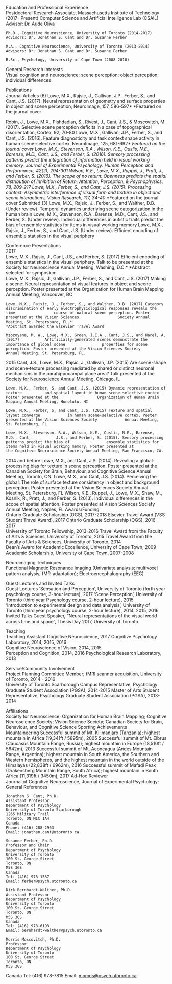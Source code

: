 Education and Professional Experience                                                                                            
	Postdoctoral Research Associate, Massachusetts Institute of Technology (2017- Present)
	Computer Science and Artificial Intelligence Lab (CSAIL)
	Advisor: Dr. Aude Oliva

	Ph.D., Cognitive Neuroscience, University of Toronto (2014-2017)
	Advisors: Dr. Jonathan S. Cant and Dr. Susanne Ferber

	M.A., Cognitive Neuroscience, University of Toronto (2013-2014)
	Advisors: Dr. Jonathan S. Cant and Dr. Susanne Ferber

	B.Sc., Psychology, University of Cape Town (2008-2010)

General Research Interests                                                                                                               
Visual cognition and neuroscience; scene perception; object perception; individual differences

Publications                                                                                                                                        
Journal Articles (6)
	Lowe, M.X., Rajsic, J., Gallivan, J.P., Ferber, S., and Cant, J.S. (2017). 				Neural representation of geometry and surface properties in object and scene 			perception, NeuroImage, 157, 586-597*
*Featured on the journal cover

Robin, J., Lowe, M.X., Pishdadian, S., Rivest, J., Cant, J.S., & Moscovitch, M. (2017). Selective scene perception deficits in a case of topographical disorientation, Cortex, 92, 70-80
Lowe, M.X., Gallivan, J.P., Ferber, S., and Cant, J.S. (2016). Feature diagnosticity and task context shape activity in human scene-selective cortex, NeuroImage, 125, 681-692* *Featured on the journal cover
	Lowe, M.X., Stevenson, R.A., Wilson, K.E., Ouslis, N.E., Barense, M.D., Cant, J.S., and 	Ferber, S. (2016). Sensory processing patterns predict the integration of information held in 	visual working memory, Journal of Experimental Psychology: Human Perception and 	Performance, 42(2), 294-301
	Wilson, K.E., Lowe, M.X., Ruppel, J., Pratt, J., and Ferber, S. (2016). The scope of no 	return: Openness predicts the spatial distribution of Inhibition of Return, Attention, 	Perception, & Psychophysics, 78, 209-217
	Lowe, M.X., Ferber, S., and Cant, J.S. (2015). Processing context: Asymmetric interference 	of visual form and texture in object and scene interactions, Vision Research, 117, 34-40* 	*Featured on the journal cover
Submitted (3) 
	Lowe, M.X., Rajsic, J., Ferber, S., and Walther, D.B. (Under review). Temporal 			dynamics underlying scene categorization in the human brain
	Lowe, M.X., Stevenson, R.A., Barense, M.D., Cant, J.S., and Ferber, S. (Under review). 	Individual differences in autistic traits predict the bias of ensemble statistics for items in 	visual working memory
	Lowe, M.X., Rajsic, J., Ferber, S., and Cant, J.S. (Under review). Efficient 				encoding of ensemble statistics in the visual periphery

Conference Presentations                                                                                                                 
2017	
Lowe, M.X., Rajsic, J., Cant, J.S., and Ferber, S. (2017) Efficient encoding of 			ensemble statistics in the visual periphery. Talk to be presented at the Society 			for Neuroscience Annual Meeting, Washing, D.C.*
*Abstract selected for symposium		
	Lowe, M.X., Rajsic, J., Gallivan, J.P., Ferber, S., and Cant, J.S. (2017) Making a scene: 	Neural representation of visual features in object and scene perception. Poster presented at 	the Organization for Human Brain Mapping Annual Meeting, Vancouver, BC
	
	Lowe, M.X., Rajsic, J., Ferber, S., and Walther, D.B. (2017) Category 				discrimination of early electrophysiological responses reveals the time 				course of natural scene perception. Poster presented at the Vision Sciences 				Society Annual Meeting, St. Petersburg, FL.*
	*Abstract awarded the Elsevier Travel Award

	Mzozoyana, M. W., Lowe, M.X., Groen, I.I.A., Cant, J.S., and Harel, A. (2017) 			Artificially-generated scenes demonstrate the importance of global scene 				properties for scene perception. Poster presented at the Vision Sciences Society 			Annual Meeting, St. Petersburg, FL.
	
2015
	Cant, J.S., Lowe, M.X., Rajsic, J., Gallivan, J.P. (2015) Are scene-shape and 				scene-texture processing mediated by shared or distinct neuronal mechanisms in 			the parahippocampal place area? Talk presented at the Society for Neuroscience 			Annual Meeting, Chicago, IL

	Lowe, M.X., Ferber, S, and Cant, J.S. (2015) Dynamic representation of texture 			and spatial layout in human scene-selective cortex. Poster presented at the 				Organization of Human Brain Mapping Annual Meeting, Honolulu, HI

	Lowe, M.X., Ferber, S, and Cant, J.S. (2015) Texture and spatial layout converge 			in human scene-selective cortex. Poster presented at the Vision Sciences Society 			Annual Meeting, St. Petersburg, FL

	Lowe, M.X., Stevenson, R.A., Wilson, K.E., Ouslis, N.E., Barense, M.D., Cant, 			J.S., and Ferber, S. (2015). Sensory processing patterns predict the bias of 				ensemble statistics for items held in visual working memory. Poster presented at 			the Cognitive Neuroscience Society Annual Meeting, San Francisco, CA.
	



2014 and before
	Lowe, M.X., and Cant, J.S. (2014). Revealing a global-processing bias for 				texture in scene perception. Poster presented at the Canadian Society for Brain, 			Behaviour, and Cognitive Science Annual Meeting, Toronto, ON.
	Lowe, M.X., and Cant, J.S. (2014). Perceiving the global: The role of surface 				texture consistency in object and background perception. Poster presented at the 			Vision Sciences Society Annual Meeting, St. Petersburg, FL
	Wilson, K.E., Ruppel, J., Lowe, M.X., Shaw, M., Kosnik, R., Pratt, J., and Ferber, 			S. (2013). Individual differences in the scope of spatial attention. Poster 				presented at Vision Sciences Society Annual Meeting, Naples, FL
Awards/Funding                                                                                                                                 
	Ontario Graduate Scholarship (OGS), 2017-2018 
	Elsevier Travel Award (VSS Student Travel Award), 2017
	Ontario Graduate Scholarship (OGS), 2016-2017	
	University of Toronto Fellowship, 2013-2016 
Travel Award from the Faculty of Arts & Sciences, University of Toronto, 2015 
	Travel Award from the Faculty of Arts & Sciences, University of Toronto, 2014 	
	Dean’s Award for Academic Excellence, University of Cape Town, 2009
	Academic Scholarship, University of Cape Town, 2007-2008

Neuroimaging Techniques                                                                                                                 
	Functional Magnetic Resonance Imaging (Univariate analysis; multivoxel pattern analysis; 	fMR-adaptation); Electroencephalography (EEG)

Guest Lectures and Invited Talks                                                                                      	            
Guest Lectures
	‘Sensation and Perception’, University of Toronto (forth year psychology course, 3-hour 	lecture), 2017
	‘Scene Perception’, University of Toronto (third year Psychology course, 2-hour lecture), 	2015       
	‘Introduction to experimental design and data analysis’, University of Toronto (third year 	psychology course, 2-hour lecture), 2014, 2015, 2016
Invited Talks
	Guest Speaker, “Neural representations of the visual world across time and space”, Thesis 	Day 2017, University of Toronto

Teaching                                                                                                                              	            
Teaching Assistant
	Cognitive Neuroscience, 2017
	Cognitive Psychology Laboratory, 2014, 2015, 2016                              
	Cognitive Neuroscience of Vision, 2014, 2015                                
	Perception and Cognition, 2014, 2016
	Psychological Research Laboratory, 2013

Service/Community Involvement                                                                                                     
	Project Planning Committee Member; fMRI scanner acquisition, University of Toronto, 	2014 - 	2016	
	University of Toronto Scarborough Campus Representative, Psychology Graduate Student 	Association (PGSA), 2014-2015
	Master of Arts Student Representative, Psychology Graduate Student Association (PGSA), 	2013-2014

Affiliations                                                                                                                                          
	Society for Neuroscience; Organization for Human Brain Mapping; Cognitive Neuroscience 	Society; Vision Science Society; Canadian Society for Brain, Behaviour, and Cognitive Science
Sporting Achievements                                                                                                                     
Mountaineering 
	Successful summit of Mt. Kilimanjaro (Tanzania); highest mountain in Africa 	(19,341ft / 	5895m), 2005
	Successful summit of Mt. Elbrus (Caucasus Mountain Range, Russia); highest 	mountain in Europe (18,510ft / 5642m), 2013
	Successful summit of Mt. Aconcagua (Andes Mountain Range, Argentina); highest 	mountain in South America, the Southern and Western hemispheres, and the highest 	mountain in the world outside of the Himalayas (22,838ft / 6962m), 2016
	Successful summit of Mafadi Peak (Drakensberg Mountain Range, South Africa); highest 		mountain in South Africa (11,319ft / 3450m), 2017
Ad-Hoc Reviewer                                                                                                                                  
	Journal of Cognitive Neuroscience, Journal of Experimental Psychology: General
References                                                                                                                                         

	Jonathan S. Cant, Ph.D.
	Assistant Professor
	Department of Psychology
	University of Toronto Scarborough
	1265 Military Trail
	Toronto, ON M1C 1A4
	Canada
	Phone: (416) 208-2963
	Email: jonathan.cant@utoronto.ca 

	Susanne Ferber, Ph.D.
	Professor and Chair
	Department of Psychology
	University of Toronto
	100 St. George Street
	Toronto, ON
	M5S 3GS
	Canada
	Tel: (416) 978-1537
	Email: ferber@psych.utoronto.ca

	Dirk Bernhardt-Walther, Ph.D.
	Assistant Professor
	Department of Psychology
	University of Toronto
	100 St. George Street
	Toronto, ON
	M5S 3GS
	Canada
	Tel: (416) 978-6193
	Email: bernhardt‐walther@psych.utoronto.ca 

	Morris Moscovitch, Ph.D.	
	Professor	
	Department of Psychology
	University of Toronto
	100 St. George Street
	Toronto, ON
	M5S 3GS
Canada
	Tel: (416) 978-7815
	Email: momos@psych.utoronto.ca  
 

